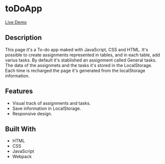 # toDoApp

[Live Demo](https://rawcdn.githack.com/0yapunpun/toDoApp/d2a31ca0464210f216c1f9e7a078e1fd9b3276c5/dist/index.html)

## Description
This page it's a To-do app maked with JavaScript, CSS and HTML. It's possible to create assignments represented in tables, and in each table, add varius tasks.
By default it's stablished an assignment called General tasks. The data of the assignmets and the tasks it's stored in the LocalStorage. Each time is recharged the page it's generated from the localStorage information.

## Features
* Visual track of assignments and tasks.
* Save information in LocalStorage.
* Responsive design. 


## Built With
* HTML
* CSS
* JavaScript
* Webpack

